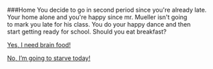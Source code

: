 ###Home 
You decide to go in second period since you're already late.  
Your home alone and you're happy since mr. Mueller isn't going  
to mark you late for his class. You do your happy dance and then  
start getting ready for school. Should you eat breakfast?

[Yes, I need brain food!](deli.md)


[No, I’m going to starve today!](starving2.md)





